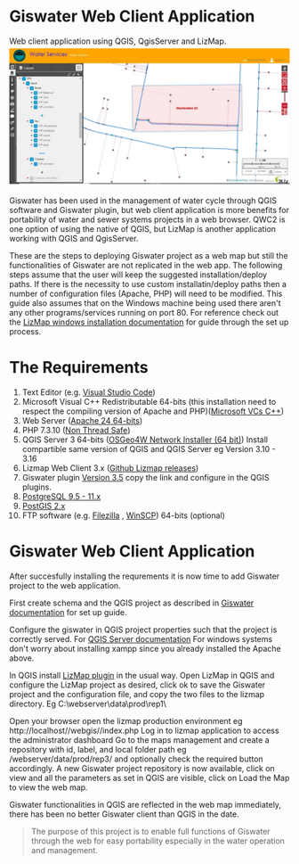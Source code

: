 # Giswater Web Client Application

Web client application using QGIS, QgisServer and LizMap.
![Giswater Web Client](https://raw.githubusercontent.com/geoffreykirui/Giswater-Web-Client-Application/main/Giswater%20Web%20Client%20Application.png?token=AK4O76K6EVRIDRFURCYI6YDB2YZLG)

Giswater has been used in the management of water cycle through QGIS software and Giswater plugin, but web client application is more benefits for portability of water and sewer systems projects in a web browser.
QWC2 is one option of using the native of QGIS, but LizMap is another application working with QGIS and QgisServer.

These are the steps to deploying Giswater project as a web map but still the functionalities of Giswater are not replicated in the web app.
The following steps assume that the user will keep the suggested installation/deploy paths. If there is the necessity to use custom installatin/deploy paths then a number of configuration files (Apache, PHP) will need to be modified. This guide also assumes that on the Windows machine being used there aren't any other programs/services running on port 80. For reference check out the [LizMap windows installation documentation](https://docs.lizmap.com/3.4/en/install/windows.html) for guide through the set up process.

# The Requirements
1. Text Editor (e.g. [Visual Studio Code](https://code.visualstudio.com/download))
2. Microsoft Visual C++ Redistributable 64-bits (this installation need to respect the compiling version of Apache and PHP)([Microsoft VCs C++](https://support.microsoft.com/pt-pt/help/2977003/the-latest-supported-visual-c-downloads))
3. Web Server ([Apache 24 64-bits](https://www.apachelounge.com/download))
4. PHP 7.3.10 ([Non Thread Safe](https://windows.php.net/download/))
5. QGIS Server 3 64-bits ([OSGeo4W Network Installer (64 bit)](https://download.osgeo.org/osgeo4w/osgeo4w-setup-x86_64.exe)) Install compartible same version of QGIS and QGIS Server eg Version 3.10 - 3.16
6. Lizmap Web Client 3.x ([Github Lizmap releases](https://github.com/3liz/lizmap-web-client/releases/))
7. Giswater plugin [Version 3.5](https://download.giswater.org/plugin/3.5/giswater.xml) copy the link and configure in the QGIS plugins.
8. [PostgreSQL 9.5 - 11.x](https://www.postgresql.org/download/)
9. [PostGIS 2.x](http://postgis.net/install/)
10. FTP software (e.g. [Filezilla](https://filezilla-project.org/) , [WinSCP](https://winscp.net/eng/download.php)) 64-bits (optional)

# Giswater Web Client Application
After succesfully installing the requrements it is now time to add Giswater project to the web application.

First create schema and the QGIS project as described in [Giswater documentation](https://github.com/Giswater/giswater_dbmodel/wiki/Setup-guide) for set up guide.

Configure the giswater in QGIS project properties such that the project is correctly served. For [QGIS Server documentation](https://docs.qgis.org/3.16/en/docs/server_manual/index.html)
For windows systems don't worry about installing xampp since you already installed the Apache above.

In QGIS install [LizMap plugin](https://plugins.qgis.org/plugins/lizmap/) in the usual way. 
Open LizMap in QGIS and configure the LizMap project as desired, click ok to save the Giswater project and the configuration file, and copy the two files to the lizmap directory. Eg C:\webserver\data\prod\rep1\

Open your browser open the lizmap production environment eg http://localhost//webgis//index.php
Log in to lizmap application to access the administrator dashboard
Go to the maps management and create a repository with id, label, and local folder path eg /webserver/data/prod/rep3/ and optionally check the required button accordingly.
A new Giswater project repository is now available, click on view and all the parameters as set in QGIS are visible, click on Load the Map to view the web map.

Giswater functionalities in QGIS are reflected in the web map immediately, there has been no better Giswater client than QGIS in the date. 

> The purpose of this project is to enable full functions of Giswater through the web for easy portability especially in the water operation and management.




